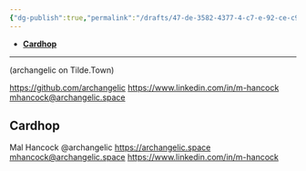 ```yaml
---
{"dg-publish":true,"permalink":"/drafts/47-de-3582-4377-4-c7-e-92-ce-c99-a6-b6-bbfd-4/","dgHomeLink":true,"dgPassFrontmatter":false}
---
```



- [**Cardhop**](x-cardhop://show?id=contact:B92561E9-A4AA-4D33-BAA4-F4150B4052C5&contact=Mal%20Hancock)

---

(archangelic on Tilde.Town)

https://github.com/archangelic
https://www.linkedin.com/in/m-hancock
mhancock@archangelic.space

## Cardhop

Mal Hancock
@archangelic
https://archangelic.space
mhancock@archangelic.space
https://www.linkedin.com/in/m-hancock